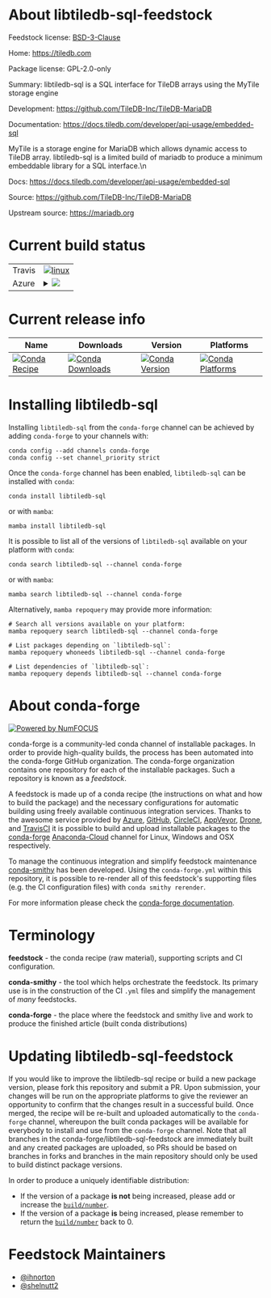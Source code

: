 About libtiledb-sql-feedstock
=============================

Feedstock license: [BSD-3-Clause](https://github.com/conda-forge/libtiledb-sql-feedstock/blob/main/LICENSE.txt)

Home: https://tiledb.com

Package license: GPL-2.0-only

Summary: libtiledb-sql is a SQL interface for TileDB arrays using the MyTile storage engine

Development: https://github.com/TileDB-Inc/TileDB-MariaDB

Documentation: https://docs.tiledb.com/developer/api-usage/embedded-sql

MyTile is a storage engine for MariaDB which allows dynamic access to TileDB array. libtiledb-sql is a limited build of mariadb to produce a minimum embeddable library for a SQL interface.\n

Docs: https://docs.tiledb.com/developer/api-usage/embedded-sql

Source: https://github.com/TileDB-Inc/TileDB-MariaDB

Upstream source: https://mariadb.org


Current build status
====================


<table><tr>
    <td>Travis</td>
    <td>
      <a href="https://app.travis-ci.com/conda-forge/libtiledb-sql-feedstock">
        <img alt="linux" src="https://img.shields.io/travis/com/conda-forge/libtiledb-sql-feedstock/main.svg?label=Linux">
      </a>
    </td>
  </tr>
    
  <tr>
    <td>Azure</td>
    <td>
      <details>
        <summary>
          <a href="https://dev.azure.com/conda-forge/feedstock-builds/_build/latest?definitionId=8376&branchName=main">
            <img src="https://dev.azure.com/conda-forge/feedstock-builds/_apis/build/status/libtiledb-sql-feedstock?branchName=main">
          </a>
        </summary>
        <table>
          <thead><tr><th>Variant</th><th>Status</th></tr></thead>
          <tbody><tr>
              <td>linux_64</td>
              <td>
                <a href="https://dev.azure.com/conda-forge/feedstock-builds/_build/latest?definitionId=8376&branchName=main">
                  <img src="https://dev.azure.com/conda-forge/feedstock-builds/_apis/build/status/libtiledb-sql-feedstock?branchName=main&jobName=linux&configuration=linux%20linux_64_" alt="variant">
                </a>
              </td>
            </tr><tr>
              <td>linux_aarch64</td>
              <td>
                <a href="https://dev.azure.com/conda-forge/feedstock-builds/_build/latest?definitionId=8376&branchName=main">
                  <img src="https://dev.azure.com/conda-forge/feedstock-builds/_apis/build/status/libtiledb-sql-feedstock?branchName=main&jobName=linux&configuration=linux%20linux_aarch64_" alt="variant">
                </a>
              </td>
            </tr><tr>
              <td>osx_64</td>
              <td>
                <a href="https://dev.azure.com/conda-forge/feedstock-builds/_build/latest?definitionId=8376&branchName=main">
                  <img src="https://dev.azure.com/conda-forge/feedstock-builds/_apis/build/status/libtiledb-sql-feedstock?branchName=main&jobName=osx&configuration=osx%20osx_64_" alt="variant">
                </a>
              </td>
            </tr>
          </tbody>
        </table>
      </details>
    </td>
  </tr>
</table>

Current release info
====================

| Name | Downloads | Version | Platforms |
| --- | --- | --- | --- |
| [![Conda Recipe](https://img.shields.io/badge/recipe-libtiledb--sql-green.svg)](https://anaconda.org/conda-forge/libtiledb-sql) | [![Conda Downloads](https://img.shields.io/conda/dn/conda-forge/libtiledb-sql.svg)](https://anaconda.org/conda-forge/libtiledb-sql) | [![Conda Version](https://img.shields.io/conda/vn/conda-forge/libtiledb-sql.svg)](https://anaconda.org/conda-forge/libtiledb-sql) | [![Conda Platforms](https://img.shields.io/conda/pn/conda-forge/libtiledb-sql.svg)](https://anaconda.org/conda-forge/libtiledb-sql) |

Installing libtiledb-sql
========================

Installing `libtiledb-sql` from the `conda-forge` channel can be achieved by adding `conda-forge` to your channels with:

```
conda config --add channels conda-forge
conda config --set channel_priority strict
```

Once the `conda-forge` channel has been enabled, `libtiledb-sql` can be installed with `conda`:

```
conda install libtiledb-sql
```

or with `mamba`:

```
mamba install libtiledb-sql
```

It is possible to list all of the versions of `libtiledb-sql` available on your platform with `conda`:

```
conda search libtiledb-sql --channel conda-forge
```

or with `mamba`:

```
mamba search libtiledb-sql --channel conda-forge
```

Alternatively, `mamba repoquery` may provide more information:

```
# Search all versions available on your platform:
mamba repoquery search libtiledb-sql --channel conda-forge

# List packages depending on `libtiledb-sql`:
mamba repoquery whoneeds libtiledb-sql --channel conda-forge

# List dependencies of `libtiledb-sql`:
mamba repoquery depends libtiledb-sql --channel conda-forge
```


About conda-forge
=================

[![Powered by
NumFOCUS](https://img.shields.io/badge/powered%20by-NumFOCUS-orange.svg?style=flat&colorA=E1523D&colorB=007D8A)](https://numfocus.org)

conda-forge is a community-led conda channel of installable packages.
In order to provide high-quality builds, the process has been automated into the
conda-forge GitHub organization. The conda-forge organization contains one repository
for each of the installable packages. Such a repository is known as a *feedstock*.

A feedstock is made up of a conda recipe (the instructions on what and how to build
the package) and the necessary configurations for automatic building using freely
available continuous integration services. Thanks to the awesome service provided by
[Azure](https://azure.microsoft.com/en-us/services/devops/), [GitHub](https://github.com/),
[CircleCI](https://circleci.com/), [AppVeyor](https://www.appveyor.com/),
[Drone](https://cloud.drone.io/welcome), and [TravisCI](https://travis-ci.com/)
it is possible to build and upload installable packages to the
[conda-forge](https://anaconda.org/conda-forge) [Anaconda-Cloud](https://anaconda.org/)
channel for Linux, Windows and OSX respectively.

To manage the continuous integration and simplify feedstock maintenance
[conda-smithy](https://github.com/conda-forge/conda-smithy) has been developed.
Using the ``conda-forge.yml`` within this repository, it is possible to re-render all of
this feedstock's supporting files (e.g. the CI configuration files) with ``conda smithy rerender``.

For more information please check the [conda-forge documentation](https://conda-forge.org/docs/).

Terminology
===========

**feedstock** - the conda recipe (raw material), supporting scripts and CI configuration.

**conda-smithy** - the tool which helps orchestrate the feedstock.
                   Its primary use is in the construction of the CI ``.yml`` files
                   and simplify the management of *many* feedstocks.

**conda-forge** - the place where the feedstock and smithy live and work to
                  produce the finished article (built conda distributions)


Updating libtiledb-sql-feedstock
================================

If you would like to improve the libtiledb-sql recipe or build a new
package version, please fork this repository and submit a PR. Upon submission,
your changes will be run on the appropriate platforms to give the reviewer an
opportunity to confirm that the changes result in a successful build. Once
merged, the recipe will be re-built and uploaded automatically to the
`conda-forge` channel, whereupon the built conda packages will be available for
everybody to install and use from the `conda-forge` channel.
Note that all branches in the conda-forge/libtiledb-sql-feedstock are
immediately built and any created packages are uploaded, so PRs should be based
on branches in forks and branches in the main repository should only be used to
build distinct package versions.

In order to produce a uniquely identifiable distribution:
 * If the version of a package **is not** being increased, please add or increase
   the [``build/number``](https://docs.conda.io/projects/conda-build/en/latest/resources/define-metadata.html#build-number-and-string).
 * If the version of a package **is** being increased, please remember to return
   the [``build/number``](https://docs.conda.io/projects/conda-build/en/latest/resources/define-metadata.html#build-number-and-string)
   back to 0.

Feedstock Maintainers
=====================

* [@ihnorton](https://github.com/ihnorton/)
* [@shelnutt2](https://github.com/shelnutt2/)

